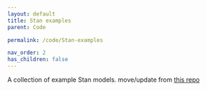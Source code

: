 ```yaml
---
layout: default
title: Stan examples
parent: Code

permalink: /code/Stan-examples

nav_order: 2
has_children: false
---
```



A collection of example Stan models. move/update from [this repo](https://github.com/nivlab/stan-examples)

